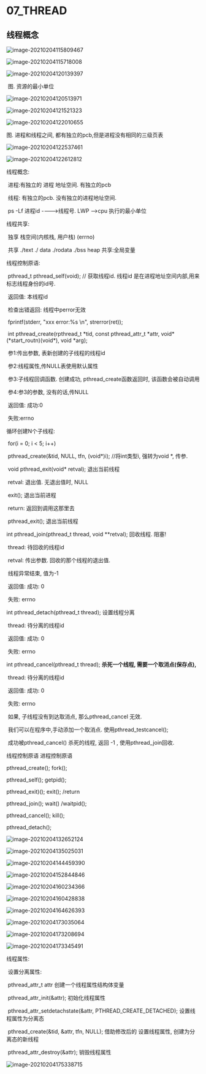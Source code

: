 # 07_THREAD 

## 线程概念

![image-20210204115809467](07_THREAD.assets/image-20210204115809467.png)



![image-20210204115718008](07_THREAD.assets/image-20210204115718008.png)

![image-20210204120139397](07_THREAD.assets/image-20210204120139397.png)

​		图. 资源的最小单位



![image-20210204120513971](07_THREAD.assets/image-20210204120513971.png)

![image-20210204121521323](07_THREAD.assets/image-20210204121521323.png)





![image-20210204122010655](07_THREAD.assets/image-20210204122010655.png)

图. 进程和线程之间,  都有独立的pcb,但是进程没有相同的三级页表

![image-20210204122537461](07_THREAD.assets/image-20210204122537461.png)



![image-20210204122612812](07_THREAD.assets/image-20210204122612812.png)



线程概念: 

​		进程:有独立的 进程 地址空间. 有独立的pcb

​		线程: 有独立的pcb. 没有独立的进程地址空间.

​		ps -Lf 进程id   ---->线程号. LWP -->cpu 执行的最小单位

线程共享:

​		独享 栈空间(内核栈, 用户栈)   (errno)

​		共享 ./text ./ data ./rodata ./bss heap 共享:全局变量

线程控制原语:

​		pthread_t pthread_self(void);  // 获取线程id. 线程id 是在进程地址空间内部,用来标志线程身份的id号.

​		返回值: 本线程id

​		检查出错返回: 线程中perror无效

​			fprintf(stderr, "xxx error:%s \n", strerror(ret));

​		int pthread_create(rpthread_t *tid, const pthread_attr_t *attr, void\* (\*start_routn)(void\*), void \*arg);

​		参1:传出参数, 表新创建的子线程的线程id

​		参2:线程属性,传NULL表使用默认属性

​		参3:子线程回调函数. 创建成功, pthread_create函数返回时, 该函数会被自动调用

​		参4:参3的参数, 没有的话,传NULL

​			返回值: 成功:0	

​						失败:errno

循环创建N个子线程:

​				for(i = 0; i < 5; i++)

​						pthread_create(&tid, NULL, tfn, (void*)i); //将int类型i, 强转为void *, 传参.

​			void pthread_exit(void* retval);   退出当前线程

​				retval: 退出值. 无退出值时, NULL

​				exit(); 退出当前进程

​				return:  返回到调用这那里去 

​				pthread_exit();  退出当前线程

int pthread_join(pthread_t thread, void **retval); 回收线程. 阻塞!

​			thread: 待回收的线程id

​			retval: 传出参数. 回收的那个线程的退出值.

​						线程异常结束, 值为-1

​			返回值: 成功: 0

​						失败: errno

int pthread_detach(pthread_t thread);  设置线程分离

​			thread: 待分离的线程id

​			返回值: 成功: 0

​						失败: errno

int pthread_cancel(pthread_t thread); **杀死一个线程, 需要一个取消点(保存点),**

​			thread: 待分离的线程id

​			返回值: 成功: 0

​			失败: errno

​			如果, 子线程没有到达取消点, 那么pthread_cancel 无效.

​			我们可以在程序中,手动添加一个取消点. 使用pthread_testcancel();

​			成功被pthread_cancel() 杀死的线程, 返回 -1 , 使用pthread_join回收.



线程控制原语                                                       进程控制原语

pthread_create(); 												 fork();

pthread_self();                                                       getpid();

pthread_exit)();                                                     exit();               /return

pthread_join();                                                     wait() /waitpid();

pthread_cancel();                                                kill();

pthread_detach();

![image-20210204132652124](07_THREAD.assets/image-20210204132652124.png)



![image-20210204135025031](07_THREAD.assets/image-20210204135025031.png)

![image-20210204144459390](07_THREAD.assets/image-20210204144459390.png)

![image-20210204152844846](07_THREAD.assets/image-20210204152844846.png)

![image-20210204160234366](07_THREAD.assets/image-20210204160234366.png)



![image-20210204160428838](07_THREAD.assets/image-20210204160428838.png)

![image-20210204164626393](07_THREAD.assets/image-20210204164626393.png)





![image-20210204173035064](07_THREAD.assets/image-20210204173035064.png)

![image-20210204173208694](07_THREAD.assets/image-20210204173208694.png)

![image-20210204173345491](07_THREAD.assets/image-20210204173345491.png)





线程属性:

​			设置分离属性:

​			pthread_attr_t attr 创建一个线程属性结构体变量

​			pthread_attr_init(&attr);  初始化线程属性

​			pthread_attr_setdetachstate(&attr, PTHREAD_CREATE_DETACHED);  设置线程属性为分离态

​			pthread_create(&tid, &attr, tfn, NULL);  借助修改后的 设置线程属性, 创建为分离态的新线程

​			pthread_attr_destroy(&attr);  销毁线程属性

![image-20210204175338715](07_THREAD.assets/image-20210204175338715.png)